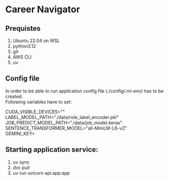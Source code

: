# Career Navigator
## Prequistes
1. Ubuntu 22.04 on WSL
2. python3.12
3. git
4. AWS CLI
5. uv

## Config file
In order to be able to run application config file (./config/.ml-env) has to be created.  
Following variables have to set:

CUDA_VISIBLE_DEVICES=""  
LABEL_MODEL_PATH="./data/role_label_encoder.pkl"  
JOB_PREDICT_MODEL_PATH="./data/job_model.keras"  
SENTENCE_TRANSFORMER_MODEL="all-MiniLM-L6-v2"  
GEMINI_KEY=<your api key>  

## Starting application service:
1. uv sync
2. dvc pull
3. uv run uvicorn api.app:app

## 

